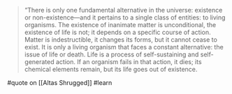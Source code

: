 > “There is only one fundamental alternative in the universe: existence or non-existence—and it pertains to a single class of entities: to living organisms. The existence of inanimate matter is unconditional, the existence of life is not; it depends on a specific course of action. Matter is indestructible, it changes its forms, but it cannot cease to exist. It is only a living organism that faces a constant alternative: the issue of life or death. Life is a process of self-sustaining and self-generated action. If an organism fails in that action, it dies; its chemical elements remain, but its life goes out of existence.

#quote  on  [[Altas Shrugged]] #learn